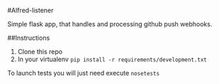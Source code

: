 #Alfred-listener

Simple flask app, that handles and processing github push webhooks.

##Instructions

1. Clone this repo
2. In your virtualenv `pip install -r requirements/development.txt`

To launch tests you will just need execute `nosetests`
